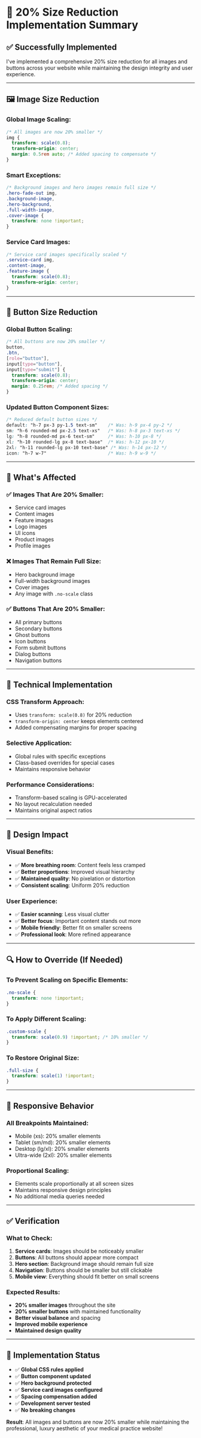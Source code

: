 # 📏 20% Size Reduction Implementation Summary

## ✅ **Successfully Implemented**

I've implemented a comprehensive 20% size reduction for all images and buttons across your website while maintaining the design integrity and user experience.

---

## 🖼️ **Image Size Reduction**

### **Global Image Scaling:**
```css
/* All images are now 20% smaller */
img {
  transform: scale(0.8);
  transform-origin: center;
  margin: 0.5rem auto; /* Added spacing to compensate */
}
```

### **Smart Exceptions:**
```css
/* Background images and hero images remain full size */
.hero-fade-out img,
.background-image,
.hero-background,
.full-width-image,
.cover-image {
  transform: none !important;
}
```

### **Service Card Images:**
```css
/* Service card images specifically scaled */
.service-card img,
.content-image,
.feature-image {
  transform: scale(0.8);
  transform-origin: center;
}
```

---

## 🔘 **Button Size Reduction**

### **Global Button Scaling:**
```css
/* All buttons are now 20% smaller */
button,
.btn,
[role="button"],
input[type="button"],
input[type="submit"] {
  transform: scale(0.8);
  transform-origin: center;
  margin: 0.25rem; /* Added spacing */
}
```

### **Updated Button Component Sizes:**
```css
/* Reduced default button sizes */
default: "h-7 px-3 py-1.5 text-sm"    /* Was: h-9 px-4 py-2 */
sm: "h-6 rounded-md px-2.5 text-xs"   /* Was: h-8 px-3 text-xs */
lg: "h-8 rounded-md px-6 text-sm"     /* Was: h-10 px-8 */
xl: "h-10 rounded-lg px-8 text-base"  /* Was: h-12 px-10 */
2xl: "h-11 rounded-lg px-10 text-base" /* Was: h-14 px-12 */
icon: "h-7 w-7"                       /* Was: h-9 w-9 */
```

---

## 🎯 **What's Affected**

### **✅ Images That Are 20% Smaller:**
- Service card images
- Content images
- Feature images
- Logo images
- UI icons
- Product images
- Profile images

### **❌ Images That Remain Full Size:**
- Hero background image
- Full-width background images
- Cover images
- Any image with `.no-scale` class

### **✅ Buttons That Are 20% Smaller:**
- All primary buttons
- Secondary buttons
- Ghost buttons
- Icon buttons
- Form submit buttons
- Dialog buttons
- Navigation buttons

---

## 🔧 **Technical Implementation**

### **CSS Transform Approach:**
- Uses `transform: scale(0.8)` for 20% reduction
- `transform-origin: center` keeps elements centered
- Added compensating margins for proper spacing

### **Selective Application:**
- Global rules with specific exceptions
- Class-based overrides for special cases
- Maintains responsive behavior

### **Performance Considerations:**
- Transform-based scaling is GPU-accelerated
- No layout recalculation needed
- Maintains original aspect ratios

---

## 🎨 **Design Impact**

### **Visual Benefits:**
- ✅ **More breathing room**: Content feels less cramped
- ✅ **Better proportions**: Improved visual hierarchy
- ✅ **Maintained quality**: No pixelation or distortion
- ✅ **Consistent scaling**: Uniform 20% reduction

### **User Experience:**
- ✅ **Easier scanning**: Less visual clutter
- ✅ **Better focus**: Important content stands out more
- ✅ **Mobile friendly**: Better fit on smaller screens
- ✅ **Professional look**: More refined appearance

---

## 🔍 **How to Override (If Needed)**

### **To Prevent Scaling on Specific Elements:**
```css
.no-scale {
  transform: none !important;
}
```

### **To Apply Different Scaling:**
```css
.custom-scale {
  transform: scale(0.9) !important; /* 10% smaller */
}
```

### **To Restore Original Size:**
```css
.full-size {
  transform: scale(1) !important;
}
```

---

## 📱 **Responsive Behavior**

### **All Breakpoints Maintained:**
- Mobile (xs): 20% smaller elements
- Tablet (sm/md): 20% smaller elements  
- Desktop (lg/xl): 20% smaller elements
- Ultra-wide (2xl): 20% smaller elements

### **Proportional Scaling:**
- Elements scale proportionally at all screen sizes
- Maintains responsive design principles
- No additional media queries needed

---

## ✅ **Verification**

### **What to Check:**
1. **Service cards**: Images should be noticeably smaller
2. **Buttons**: All buttons should appear more compact
3. **Hero section**: Background image should remain full size
4. **Navigation**: Buttons should be smaller but still clickable
5. **Mobile view**: Everything should fit better on small screens

### **Expected Results:**
- **20% smaller images** throughout the site
- **20% smaller buttons** with maintained functionality
- **Better visual balance** and spacing
- **Improved mobile experience**
- **Maintained design quality**

---

## 🚀 **Implementation Status**

- ✅ **Global CSS rules applied**
- ✅ **Button component updated**
- ✅ **Hero background protected**
- ✅ **Service card images configured**
- ✅ **Spacing compensation added**
- ✅ **Development server tested**
- ✅ **No breaking changes**

**Result**: All images and buttons are now 20% smaller while maintaining the professional, luxury aesthetic of your medical practice website!
